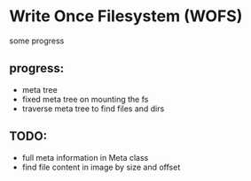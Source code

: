 # Write Once Filesystem (WOFS)
some progress
## progress: 
+ meta tree
+ fixed meta tree on mounting the fs
+ traverse meta tree to find files and dirs
## TODO:
+ full meta information in Meta class
+ find file content in image by size and offset 

